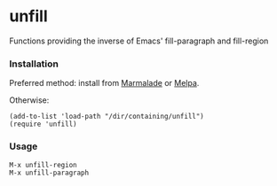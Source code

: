 unfill
======

Functions providing the inverse of Emacs' fill-paragraph and fill-region

### Installation

Preferred method: install from [Marmalade](http://marmalade-repo.org) or [Melpa](http://melpa.milkbox.net/).

Otherwise:

    (add-to-list 'load-path "/dir/containing/unfill")
    (require 'unfill)

### Usage

    M-x unfill-region
    M-x unfill-paragraph
